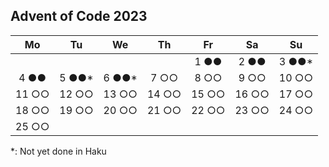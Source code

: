 ## Advent of Code 2023

| **Mo** | **Tu** | **We** | **Th** | **Fr** | **Sa** | **Su** |
| :----: | :----: | :----: | :----: | :----: | :----: | :----: |
|        |        |        |        |  1 ●●  |  2 ●●  | 3 ●●\* |
|  4 ●●  | 5 ●●\* | 6 ●●\* |  7 ○○  |  8 ○○  |  9 ○○  | 10 ○○  |
| 11 ○○  | 12 ○○  | 13 ○○  | 14 ○○  | 15 ○○  | 16 ○○  | 17 ○○  |
| 18 ○○  | 19 ○○  | 20 ○○  | 21 ○○  | 22 ○○  | 23 ○○  | 24 ○○  |
| 25 ○○  |        |        |        |        |        |        |

\*: Not yet done in Haku
